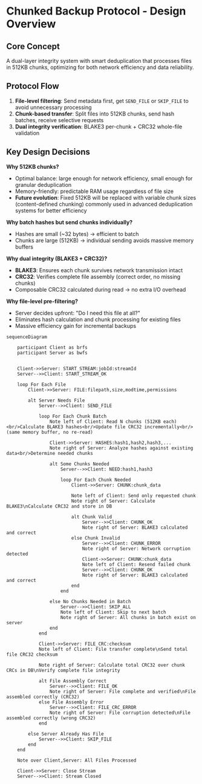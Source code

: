# Chunked Backup Protocol - Design Overview

## **Core Concept**
A dual-layer integrity system with smart deduplication that processes files in 512KB chunks, optimizing for both network efficiency and data reliability.

## **Protocol Flow**
1. **File-level filtering**: Send metadata first, get `SEND_FILE` or `SKIP_FILE` to avoid unnecessary processing
2. **Chunk-based transfer**: Split files into 512KB chunks, send hash batches, receive selective requests  
3. **Dual integrity verification**: BLAKE3 per-chunk + CRC32 whole-file validation

## **Key Design Decisions**

**Why 512KB chunks?**
- Optimal balance: large enough for network efficiency, small enough for granular deduplication
- Memory-friendly: predictable RAM usage regardless of file size
- **Future evolution**: Fixed 512KB will be replaced with variable chunk sizes (content-defined chunking) commonly used in advanced deduplication systems for better efficiency

**Why batch hashes but send chunks individually?**
- Hashes are small (~32 bytes) → efficient to batch
- Chunks are large (512KB) → individual sending avoids massive memory buffers

**Why dual integrity (BLAKE3 + CRC32)?**
- **BLAKE3**: Ensures each chunk survives network transmission intact
- **CRC32**: Verifies complete file assembly (correct order, no missing chunks)
- Composable CRC32 calculated during read → no extra I/O overhead

**Why file-level pre-filtering?**
- Server decides upfront: "Do I need this file at all?"
- Eliminates hash calculation and chunk processing for existing files
- Massive efficiency gain for incremental backups

```mermaid
sequenceDiagram

    participant Client as brfs
    participant Server as bwfs
    
    
    Client->>Server: START_STREAM:jobId:streamId
    Server-->>Client: START_STREAM_OK
    
    loop For Each File
        Client->>Server: FILE:filepath,size,modtime,permissions
        
        alt Server Needs File
            Server-->>Client: SEND_FILE
            
            loop For Each Chunk Batch
                Note left of Client: Read N chunks (512KB each)<br/>Calculate BLAKE3 hashes<br/>Update file CRC32 incrementally<br/>(same memory buffer, no re-read)
                
                Client->>Server: HASHES:hash1,hash2,hash3,...
                Note right of Server: Analyze hashes against existing data<br/>Determine needed chunks
                
                alt Some Chunks Needed
                    Server-->>Client: NEED:hash1,hash3
                    
                    loop For Each Chunk Needed
                        Client->>Server: CHUNK:chunk_data
                        
                        Note left of Client: Send only requested chunk
                        Note right of Server: Calculate BLAKE3\nCalculate CRC32 and store in DB
                        
                        alt Chunk Valid
                            Server-->>Client: CHUNK_OK
                            Note right of Server: BLAKE3 calculated and correct
                        else Chunk Invalid
                            Server-->>Client: CHUNK_ERROR
                            Note right of Server: Network corruption detected
                            Client->>Server: CHUNK:chunk_data
                            Note left of Client: Resend failed chunk
                            Server-->>Client: CHUNK_OK
                            Note right of Server: BLAKE3 calculated and correct
                        end
                    end
                    
                else No Chunks Needed in Batch
                    Server-->>Client: SKIP_ALL
                    Note left of Client: Skip to next batch
                    Note right of Server: All chunks in batch exist on server
                end
            end
            
            Client->>Server: FILE_CRC:checksum
            Note left of Client: File transfer complete\nSend total file CRC32 checksum
            
            Note right of Server: Calculate total CRC32 over chunk CRCs in DB\nVerify complete file integrity
            
            alt File Assembly Correct
                Server-->>Client: FILE_OK
                Note right of Server: File complete and verified\nFile assembled correctly (CRC32)
            else File Assembly Error
                Server-->>Client: FILE_CRC_ERROR
                Note right of Server: File corruption detected\nFile assembled correctly (wrong CRC32)
            end
            
        else Server Already Has File
            Server-->>Client: SKIP_FILE
        end
    end
    
    Note over Client,Server: All Files Processed
    
    Client->>Server: Close Stream
    Server-->>Client: Stream Closed
```
